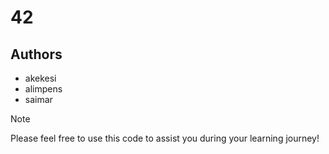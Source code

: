 # 42

## Authors
- akekesi
- alimpens
- saimar

> [!NOTE]
> Please feel free to use this code to assist you during your learning journey!
